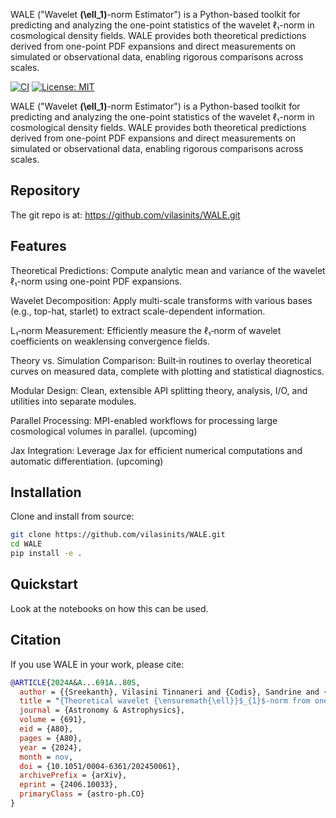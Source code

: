 

WALE ("Wavelet **\(\ell_1\)**-norm Estimator") is a Python-based toolkit for predicting and analyzing the one-point statistics of the wavelet ℓ₁-norm in cosmological density fields. WALE provides both theoretical predictions derived from one-point PDF expansions and direct measurements on simulated or observational data, enabling rigorous comparisons across scales.

[![CI](https://github.com/vilasinits/WALE/actions/workflows/ci.yml/badge.svg)](https://github.com/vilasinits/WALE/actions) [![License: MIT](https://img.shields.io/badge/License-MIT-yellow.svg)](LICENSE)

WALE ("Wavelet **\(\ell_1\)**-norm Estimator") is a Python-based toolkit for predicting and analyzing the one-point statistics of the wavelet ℓ₁-norm in cosmological density fields. WALE provides both theoretical predictions derived from one-point PDF expansions and direct measurements on simulated or observational data, enabling rigorous comparisons across scales.

## Repository

The git repo is at: https://github.com/vilasinits/WALE.git 

## Features

Theoretical Predictions: Compute analytic mean and variance of the wavelet ℓ₁-norm using one-point PDF expansions.

Wavelet Decomposition: Apply multi-scale transforms with various bases (e.g., top-hat, starlet) to extract scale-dependent information.

L₁‑norm Measurement: Efficiently measure the ℓ₁‑norm of wavelet coefficients on weaklensing convergence fields.

Theory vs. Simulation Comparison: Built‑in routines to overlay theoretical curves on measured data, complete with plotting and statistical diagnostics.

Modular Design: Clean, extensible API splitting theory, analysis, I/O, and utilities into separate modules.

Parallel Processing: MPI-enabled workflows for processing large cosmological volumes in parallel. (upcoming)

Jax Integration: Leverage Jax for efficient numerical computations and automatic differentiation. (upcoming)


## Installation

Clone and install from source:

```bash
git clone https://github.com/vilasinits/WALE.git
cd WALE
pip install -e .
```

## Quickstart

Look at the notebooks on how this can be used.

## Citation

If you use WALE in your work, please cite:

```bibtex
@ARTICLE{2024A&A...691A..80S,
  author = {{Sreekanth}, Vilasini Tinnaneri and {Codis}, Sandrine and {Barthelemy}, Alexandre and {Starck}, Jean-Luc},
  title = "{Theoretical wavelet {\ensuremath{\ell}}$_{1}$-norm from one-point probability density function prediction}",
  journal = {Astronomy & Astrophysics},
  volume = {691},
  eid = {A80},
  pages = {A80},
  year = {2024},
  month = nov,
  doi = {10.1051/0004-6361/202450061},
  archivePrefix = {arXiv},
  eprint = {2406.10033},
  primaryClass = {astro-ph.CO}
}
```


